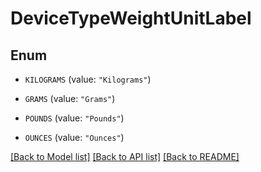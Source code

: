 # DeviceTypeWeightUnitLabel

## Enum


* `KILOGRAMS` (value: `"Kilograms"`)

* `GRAMS` (value: `"Grams"`)

* `POUNDS` (value: `"Pounds"`)

* `OUNCES` (value: `"Ounces"`)


[[Back to Model list]](../README.md#documentation-for-models) [[Back to API list]](../README.md#documentation-for-api-endpoints) [[Back to README]](../README.md)


